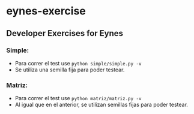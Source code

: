 # eynes-exercise
## Developer Exercises for Eynes

### Simple:
- Para correr el test use `python simple/simple.py -v`
- Se utiliza una semilla fija para poder testear.

### Matriz:
- Para correr el test use `python matriz/matriz.py -v`
- Al igual que en el anterior, se utilizan semillas fijas para poder testear.


